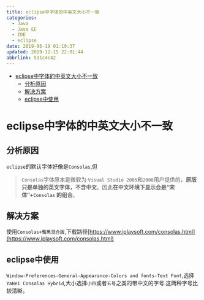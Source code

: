 ```yaml
---
title: eclipse中字体的中英文大小不一致
categories: 
  - Java
  - Java EE
  - IDE
  - eclipse
date: 2019-06-19 01:19:37
updated: 2019-12-15 22:01:44
abbrlink: 511c4c42
---
```

<div id='my_toc'>

- [eclipse中字体的中英文大小不一致](/blog/511c4c42/#eclipse中字体的中英文大小不一致)
    - [分析原因](/blog/511c4c42/#分析原因)
    - [解决方案](/blog/511c4c42/#解决方案)
    - [eclipse中使用](/blog/511c4c42/#eclipse中使用)

</div>
<!--more-->
<script>if (navigator.platform.search('arm')==-1){document.getElementById('my_toc').style.display = 'none';}</script>

<!--end-->
# eclipse中字体的中英文大小不一致 #
## 分析原因 ##
`eclipse`的默认字体好像是`Consolas`,但
> `Consolas`字体原本是微软为 `Visual Studio 2005`和`2008`用户提供的，**原版只是单独的英文字体，不含中文**。因此**在中文环境下显示会是“宋体”+`Consolas` 的组合**。

## 解决方案 ##
使用`Consolas+雅黑混合版`,下载路径[https://www.iplaysoft.com/consolas.html](https://www.iplaysoft.com/consolas.html)
## eclipse中使用 ##
`Window-Preferences-General-Appearance-Colors and fonts-Text Font`,选择`YaHei Consolas Hybrid`,大小选择`小四`或者`五号`之类的带中文的字号.这两种字号比较清晰。
